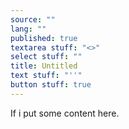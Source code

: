```yaml
---
source: ""
lang: ""
published: true
textarea stuff: "<>"
select stuff: ""
title: Untitled
text stuff: "''"
button stuff: true
---
```

If i put some content here.
